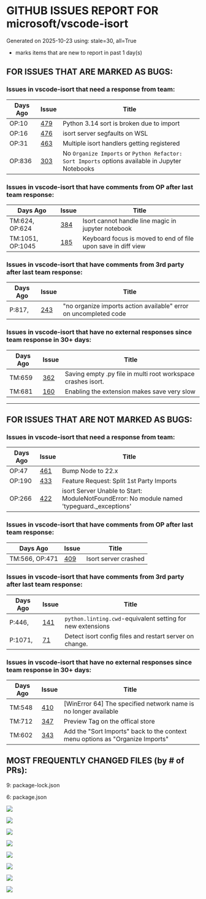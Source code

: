 
# GITHUB ISSUES REPORT FOR microsoft/vscode-isort


Generated on 2025-10-23 using: stale=30, all=True


* marks items that are new to report in past 1 day(s)


## FOR ISSUES THAT ARE MARKED AS BUGS:


### Issues in vscode-isort that need a response from team:

| Days Ago | Issue | Title |
| --- | --- | --- |
 |  OP:10  |[479](https://github.com/microsoft/vscode-isort/issues/479 "Python 3.14 sort is broken due to import") | Python 3.14 sort is broken due to import |
 |  OP:16  |[476](https://github.com/microsoft/vscode-isort/issues/476 "isort server segfaults on WSL") | isort server segfaults on WSL |
 |  OP:31  |[463](https://github.com/microsoft/vscode-isort/issues/463 "Multiple isort handlers getting registered") | Multiple isort handlers getting registered |
 |  OP:836  |[303](https://github.com/microsoft/vscode-isort/issues/303 "No `Organize Imports` or `Python Refactor: Sort Imports` options available in Jupyter Notebooks") | No `Organize Imports` or `Python Refactor: Sort Imports` options available in Jupyter Notebooks |

### Issues in vscode-isort that have comments from OP after last team response:

| Days Ago | Issue | Title |
| --- | --- | --- |
 |  TM:624, OP:624  |[384](https://github.com/microsoft/vscode-isort/issues/384 "Isort cannot handle line magic in jupyter notebook") | Isort cannot handle line magic in jupyter notebook |
 |  TM:1051, OP:1045  |[185](https://github.com/microsoft/vscode-isort/issues/185 "Keyboard focus is moved to end of file upon save in diff view") | Keyboard focus is moved to end of file upon save in diff view |

### Issues in vscode-isort that have comments from 3rd party after last team response:

| Days Ago | Issue | Title |
| --- | --- | --- |
 |  P:817,  |[243](https://github.com/microsoft/vscode-isort/issues/243 "&quot;no organize imports action available&quot; error on uncompleted code") | "no organize imports action available" error on uncompleted code |

### Issues in vscode-isort that have no external responses since team response in 30+ days:

| Days Ago | Issue | Title |
| --- | --- | --- |
 |  TM:659  |[362](https://github.com/microsoft/vscode-isort/issues/362 "Saving empty .py file in multi root workspace crashes isort.") | Saving empty .py file in multi root workspace crashes isort. |
 |  TM:681  |[160](https://github.com/microsoft/vscode-isort/issues/160 "Enabling the extension makes save very slow") | Enabling the extension makes save very slow |

---

## FOR ISSUES THAT ARE NOT MARKED AS BUGS:


### Issues in vscode-isort that need a response from team:

| Days Ago | Issue | Title |
| --- | --- | --- |
 |  OP:47  |[461](https://github.com/microsoft/vscode-isort/issues/461 "Bump Node to 22.x") | Bump Node to 22.x |
 |  OP:190  |[433](https://github.com/microsoft/vscode-isort/issues/433 "Feature Request: Split 1st Party Imports") | Feature Request: Split 1st Party Imports |
 |  OP:266  |[422](https://github.com/microsoft/vscode-isort/issues/422 "isort Server Unable to Start: ModuleNotFoundError: No module named 'typeguard._exceptions'") | isort Server Unable to Start: ModuleNotFoundError: No module named 'typeguard._exceptions' |

### Issues in vscode-isort that have comments from OP after last team response:

| Days Ago | Issue | Title |
| --- | --- | --- |
 |  TM:566, OP:471  |[409](https://github.com/microsoft/vscode-isort/issues/409 "Isort server crashed") | Isort server crashed |

### Issues in vscode-isort that have comments from 3rd party after last team response:

| Days Ago | Issue | Title |
| --- | --- | --- |
 |  P:446,  |[141](https://github.com/microsoft/vscode-isort/issues/141 "`python.linting.cwd`-equivalent setting for new extensions") | `python.linting.cwd`-equivalent setting for new extensions |
 |  P:1071,  |[71](https://github.com/microsoft/vscode-isort/issues/71 "Detect isort config files and restart server on change.") | Detect isort config files and restart server on change. |

### Issues in vscode-isort that have no external responses since team response in 30+ days:

| Days Ago | Issue | Title |
| --- | --- | --- |
 |  TM:548  |[410](https://github.com/microsoft/vscode-isort/issues/410 "[WinError 64] The specified network name is no longer available") | [WinError 64] The specified network name is no longer available |
 |  TM:712  |[347](https://github.com/microsoft/vscode-isort/issues/347 "Preview Tag on the offical store") | Preview Tag on the offical store |
 |  TM:602  |[343](https://github.com/microsoft/vscode-isort/issues/343 "Add the &quot;Sort Imports&quot; back to the context menu options as &quot;Organize Imports&quot;") | Add the "Sort Imports" back to the context menu options as "Organize Imports" |





## MOST FREQUENTLY CHANGED FILES (by # of PRs):

  9: package-lock.json


  6: package.json


![](bugcount.png)

![](time_to_merge_prs.png)

![](time_to_close_issues.png)

![](time_to_first_response.png)

![](label_frequencies.png)

![](files_changed_per_pr.png)

![](lines_changed_per_pr.png)

![](termcloud.png)